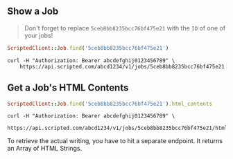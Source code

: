 ## Show a Job

> Don't forget to replace `5ceb8bb8235bcc76bf475e21` with the `ID` of one of your jobs!

```ruby
ScriptedClient::Job.find('5ceb8bb8235bcc76bf475e21')
```

```shell
curl -H "Authorization: Bearer abcdefghij0123456789" \
    https://api.scripted.com/abcd1234/v1/jobs/5ceb8bb8235bcc76bf475e21
```

## Get a Job's HTML Contents

```ruby
ScriptedClient::Job.find('5ceb8bb8235bcc76bf475e21').html_contents
```

```shell
curl -H "Authorization: Bearer abcdefghij0123456789" \
    https://api.scripted.com/abcd1234/v1/jobs/5ceb8bb8235bcc76bf475e21/html_contents
```
To retrieve the actual writing, you have to hit a separate endpoint. It returns an Array of HTML Strings.

